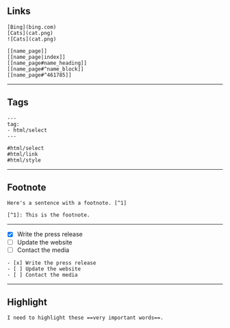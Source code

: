 ## Links
```
[Bing](bing.com)
[Cats](cat.png)
![Cats](cat.png)
```

```
[[name_page]]
[[name_page|index]]
[[name_page#name_heading]]
[[name_page#^name_block]]
[[name_page#^461785]]
```

---
## Tags
```
---
tag:
- html/select
---
```

```
#html/select
#html/link
#html/style
```

---
## Footnote
```
Here's a sentence with a footnote. [^1]

[^1]: This is the footnote.
```

---
- [x] Write the press release
- [ ] Update the website
- [ ] Contact the media

```
- [x] Write the press release
- [ ] Update the website
- [ ] Contact the media
```

---
## Highlight
```
I need to highlight these ==very important words==.
```
